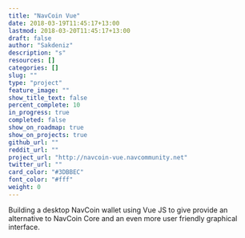 ```yaml
---
title: "NavCoin Vue"
date: 2018-03-19T11:45:17+13:00
lastmod: 2018-03-20T11:45:17+13:00
draft: false
author: "Sakdeniz"
description: "s"
resources: []
categories: []
slug: ""
type: "project"
feature_image: ""
show_title_text: false
percent_complete: 10
in_progress: true
completed: false
show_on_roadmap: true
show_on_projects: true
github_url: ""
reddit_url: ""
project_url: "http://navcoin-vue.navcommunity.net"
twitter_url: ""
card_color: "#3DBBEC"
font_color: "#fff"
weight: 0
---
```


Building a desktop NavCoin wallet using Vue JS to give provide an alternative to NavCoin Core and an even more user friendly graphical interface.
<!--more-->